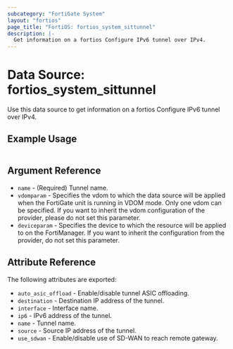 ```yaml
---
subcategory: "FortiGate System"
layout: "fortios"
page_title: "FortiOS: fortios_system_sittunnel"
description: |-
  Get information on a fortios Configure IPv6 tunnel over IPv4.
---
```


# Data Source: fortios_system_sittunnel
Use this data source to get information on a fortios Configure IPv6 tunnel over IPv4.


## Example Usage

```hcl

```

## Argument Reference

* `name` - (Required) Tunnel name.
* `vdomparam` - Specifies the vdom to which the data source will be applied when the FortiGate unit is running in VDOM mode. Only one vdom can be specified. If you want to inherit the vdom configuration of the provider, please do not set this parameter.
* `deviceparam` - Specifies the device to which the resource will be applied to on the FortiManager. If you want to inherit the configuration from the provider, do not set this parameter.

## Attribute Reference

The following attributes are exported:

* `auto_asic_offload` - Enable/disable tunnel ASIC offloading.
* `destination` - Destination IP address of the tunnel.
* `interface` - Interface name.
* `ip6` - IPv6 address of the tunnel.
* `name` - Tunnel name.
* `source` - Source IP address of the tunnel.
* `use_sdwan` - Enable/disable use of SD-WAN to reach remote gateway.
